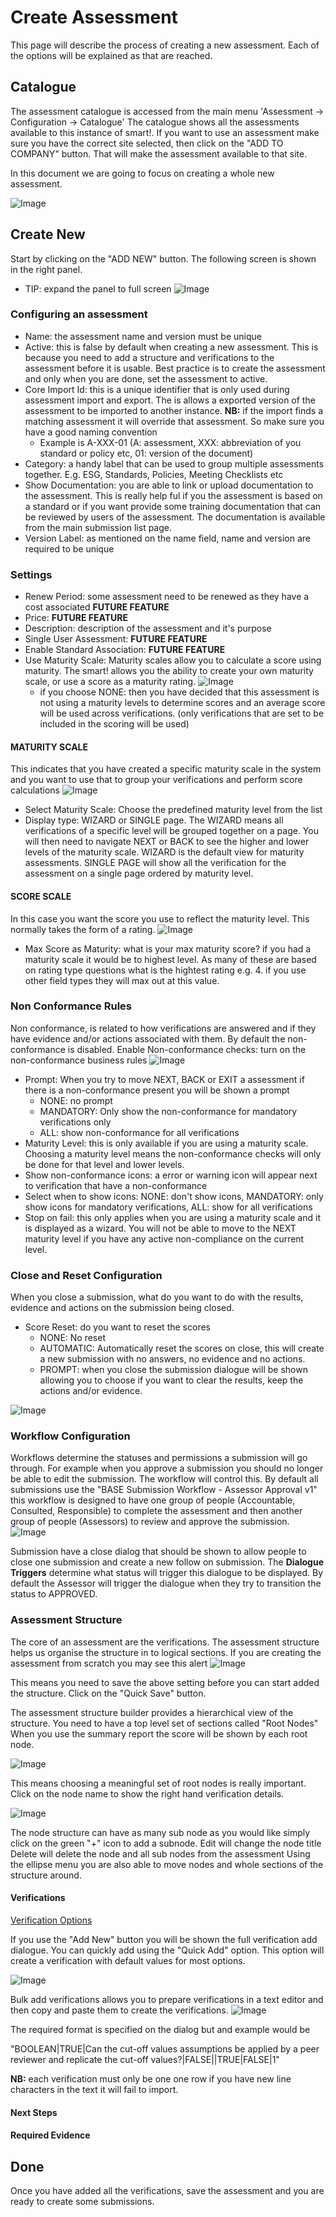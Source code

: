 # Create Assessment
This page will describe the process of creating a new assessment. Each of the options will be explained as that are reached.

## Catalogue
The assessment catalogue is accessed from the main menu 'Assessment -> Configuration -> Catalogue'
The catalogue shows all the assessments available to this instance of smart!.
If you want to use an assessment make sure you have the correct site selected, then click on the "ADD TO COMPANY" button.
That will make the assessment available to that site.

In this document we are going to focus on creating a whole new assessment.

![Image](./assets/catalogue.png)

## Create New
Start by clicking on the "ADD NEW" button.
The following screen is shown in the right panel.

* TIP: expand the panel to full screen
![Image](./assets/new1.png)

### Configuring an assessment
* Name: the assessment name and version must be unique
* Active: this is false by default when creating a new assessment. This is because you need to add a structure and verifications to the assessment before it is usable. Best practice is to create the assessment and only when you are done, set the assessment to active.
* Core Import Id: this is a unique identifier that is only used during assessment import and export. The is allows a exported version of the assessment to be imported to another instance. __NB:__ if the import finds a matching assessment it will override that assessment. So make sure you have a good naming convention
  - Example is A-XXX-01 (A: assessment, XXX: abbreviation of you standard or policy etc, 01: version of the document)
* Category: a handy label that can be used to group multiple assessments together. E.g. ESG, Standards, Policies, Meeting Checklists etc
* Show Documentation: you are able to link or upload documentation to the assessment. This is really help ful if you the assessment is based on a standard or if you want provide some training documentation that can be reviewed by users of the assessment. The documentation is available from the main submission list page.
* Version Label: as mentioned on the name field, name and version are required to be unique

### Settings
* Renew Period: some assessment need to be renewed as they have a cost associated __FUTURE FEATURE__
* Price: __FUTURE FEATURE__
* Description: description of the assessment and it's purpose
* Single User Assessment: __FUTURE FEATURE__
* Enable Standard Association: __FUTURE FEATURE__
* Use Maturity Scale: Maturity scales allow you to calculate a score using maturity. The smart! allows you the ability to create your own maturity scale, or use a score as a maturity rating. 
![Image](./assets/new_MLScale.png)
    - if you choose NONE: then you have decided that this assessment is not using a maturity levels to determine scores and an average score will be used across verifications. (only verifications that are set to be included in the scoring will be used)

#### MATURITY SCALE
This indicates that you have created a specific maturity scale in the system and you want to use that to group your verifications and perform score calculations
 ![Image](./assets/new_MLScale_ML.png)
 * Select Maturity Scale: Choose the predefined maturity level from the list
 * Display type: WIZARD or SINGLE page. The WIZARD means all verifications of a specific level will be grouped together on a page. You will then need to navigate NEXT or BACK to see the higher and lower levels of the maturity scale. WIZARD is the default view for maturity assessments. 
 SINGLE PAGE will show all the verification for the assessment on a single page ordered by maturity level.

#### SCORE SCALE
 In this case you want the score you use to reflect the maturity level. This normally takes the form of a rating.
 ![Image](./assets/new_MLScale_SS.png)
 * Max Score as Maturity: what is your max maturity score? if you had a maturity scale it would be to highest level. As many of these are based on rating type questions what is the hightest rating e.g. 4. if you use other field types they will max out at this value.

### Non Conformance Rules
Non conformance, is related to how verifications are answered and if they have evidence and/or actions associated with them.
By default the non-conformance is disabled.
Enable Non-conformance checks: turn on the non-conformance business rules
![Image](./assets/new_NC_rules1.png)

* Prompt: When you try to move NEXT, BACK or EXIT a assessment if there is a non-conformance present you will be shown a prompt
  - NONE: no prompt
  - MANDATORY: Only show the non-conformance for mandatory verifications only
  - ALL: show non-conformance for all verifications
* Maturity Level: this is only available if you are using a maturity scale. Choosing a maturity level means the non-conformance checks will only be done for that level and lower levels.
* Show non-conformance icons: a error or warning icon will appear next to verification that have a non-conformance
* Select when to show icons: NONE: don't show icons, MANDATORY: only show icons for mandatory verifications, ALL: show for all verifications
* Stop on fail: this only applies when you are using a maturity scale and it is displayed as a wizard. You will not be able to move to the NEXT maturity level if you have any active non-compliance on the current level. 

### Close and Reset Configuration
When you close a submission, what do you want to do with the results, evidence and actions on the submission being closed.
* Score Reset: do you want to reset the scores 
  - NONE: No reset
  - AUTOMATIC: Automatically reset the scores on close, this will create a new submission with no answers, no evidence and no actions.
  - PROMPT: when you close the submission dialogue will be shown allowing you to choose if you want to clear the results, keep the actions and/or evidence.

![Image](./assets/new_close_1.png)

### Workflow Configuration
Workflows determine the statuses and permissions a submission will go through. For example when you approve a submission you should no longer be able to edit the submission. The workflow will control this. By default all submissions use the "BASE Submission Workflow - Assessor Approval v1" this workflow is designed to have one group of people (Accountable, Consulted, Responsible) to complete the assessment and then another group of people (Assessors) to review and approve the submission.
![Image](./assets/new_wf.png)

Submission have a close dialog that should be shown to allow people to close one submission and create a new follow on submission.
The __Dialogue Triggers__ determine what status will trigger this dialogue to be displayed.
By default the Assessor will trigger the dialogue when they try to transition the status to APPROVED. 

### Assessment Structure
The core of an assessment are the verifications.
The assessment structure helps us organise the structure in to logical sections.
If you are creating the assessment from scratch you may see this alert
![Image](./assets/new_struct_alert.png)

This means you need to save the above setting before you can start added the structure. Click on the "Quick Save" button.

The assessment structure builder provides a hierarchical view of the structure. You need to have a top level set of sections called "Root Nodes"
When you use the summary report the score will be shown by each root node.

![Image](./assets/new_struct_tree.png)

This means choosing a meaningful set of root nodes is really important.
Click on the node name to show the right hand verification details.

![Image](./assets/new_struct_tree2.png)

The node structure can have as many sub node as you would like simply click on the green "+" icon to add a subnode.
Edit will change the node title
Delete will delete the node and all sub nodes from the assessment
Using the ellipse menu you are also able to move nodes and whole sections of the structure around.

#### Verifications
[Verification Options](/v3/assessment/verifications.md)

If you use the "Add New" button you will be shown the full verification add dialogue.
You can quickly add using the "Quick Add" option. This option will create a verification with default values for most options.

![Image](./assets/verification_quick.png)

Bulk add verifications allows you to prepare verifications in a text editor and then copy and paste them to create the verifications.
![Image](./assets/verification_bulk.png)

The required format is specified on the dialog but and example would be

"BOOLEAN|TRUE|Can the cut-off values assumptions be applied by a peer reviewer and replicate the cut-off values?|FALSE||TRUE|FALSE|1" 

__NB:__ each verification must only be one one row if you have new line characters in the text it will fail to import.

#### Next Steps

#### Required Evidence

## Done
Once you have added all the verifications, save the assessment and you are ready to create some submissions.
